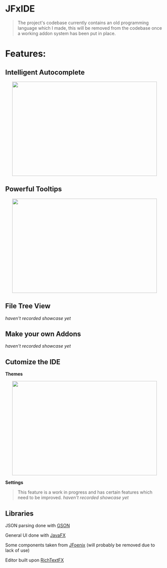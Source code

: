 # JFxIDE
> The project's codebase currently contains an old programming language which I made, this will be removed from the codebase once a working addon system has been put in place.

# Features:

## Intelligent Autocomplete

<p align="center">
  <img width="460" height="300" src="https://i.imgur.com/PXjvewP.gif">
</p>

## Powerful Tooltips

<p align="center">
  <img width="460" height="300" src="https://i.imgur.com/PMk7zvv.gif">
</p>

## File Tree View

_haven't recorded showcase yet_

## Make your own Addons

_haven't recorded showcase yet_

## Cutomize the IDE

**Themes**

<p align="center">
  <img width="460" height="300" src="https://i.imgur.com/m0mvEQg.gif">
</p>

**Settings** 

> This feature is a work in progress and has certain features which need to be improved.
> _haven't recorded showcase yet_

## Libraries

JSON parsing done with [GSON](https://github.com/google/gson) 

General UI done with [JavaFX](https://openjfx.io/) 

Some components taken from [JFoenix](http://www.jfoenix.com/) (will probably be removed due to lack of use) 

Editor built upon [RichTextFX](https://github.com/FXMisc/RichTextFX) 
